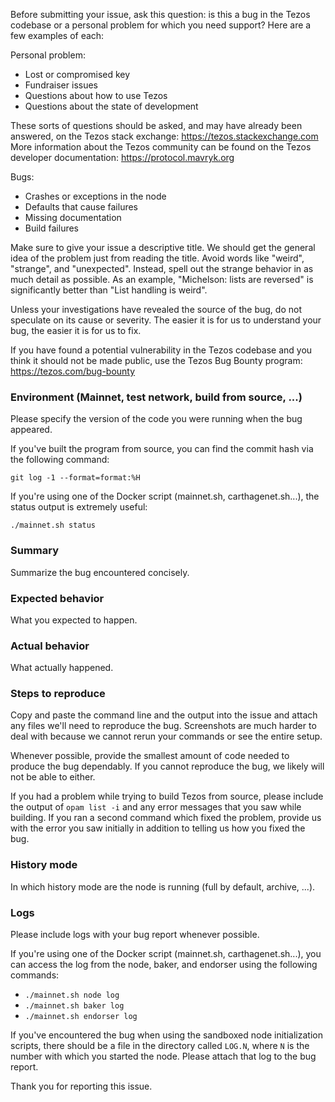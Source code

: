 Before submitting your issue, ask this question: is this a bug in the Tezos codebase or a personal problem for which you need support? Here are a few examples of each:

Personal problem:
* Lost or compromised key
* Fundraiser issues
* Questions about how to use Tezos
* Questions about the state of development

These sorts of questions should be asked, and may have already been answered, on the Tezos stack exchange: https://tezos.stackexchange.com
More information about the Tezos community can be found on the Tezos developer documentation: https://protocol.mavryk.org

Bugs:
* Crashes or exceptions in the node
* Defaults that cause failures
* Missing documentation
* Build failures

Make sure to give your issue a descriptive title. 
We should get the general idea of the problem just from reading the title. 
Avoid words like "weird", "strange", and "unexpected".
Instead, spell out the strange behavior in as much detail as possible. 
As an example, "Michelson: lists are reversed" is significantly better than "List handling is weird".

Unless your investigations have revealed the source of the bug, do not speculate on its cause or severity.
The easier it is for us to understand your bug, the easier it is for us to fix.

If you have found a potential vulnerability in the Tezos codebase and you think it should not be made public, 
use the Tezos Bug Bounty program: https://tezos.com/bug-bounty

### Environment (Mainnet, test network, build from source, ...)

Please specify the version of the code you were running when the bug appeared.

If you've built the program from source, you can find the commit hash via the following command:

`git log -1 --format=format:%H`

If you're using one of the Docker script (mainnet.sh, carthagenet.sh...),
the status output is extremely useful:

`./mainnet.sh status`

### Summary

Summarize the bug encountered concisely.

### Expected behavior

What you expected to happen.

### Actual behavior

What actually happened.

### Steps to reproduce

Copy and paste the command line and the output into the issue and attach any files we'll need to reproduce the bug.
Screenshots are much harder to deal with because we cannot rerun your commands or see the entire setup.

Whenever possible, provide the smallest amount of code needed to produce the bug dependably.
If you cannot reproduce the bug, we likely will not be able to either.

If you had a problem while trying to build Tezos from source, please include the output of `opam list -i` and any error messages that you saw while building. 
If you ran a second command which fixed the problem, provide us with the error you saw initially in addition to telling us how you fixed the bug.

### History mode

In which history mode are the node is running (full by default, archive, ...).

### Logs

Please include logs with your bug report whenever possible.

If you're using one of the Docker script (mainnet.sh, carthagenet.sh...),
you can access the log from the node, baker, and endorser using the following commands:
* `./mainnet.sh node log`
* `./mainnet.sh baker log`
* `./mainnet.sh endorser log`

If you've encountered the bug when using the sandboxed node initialization scripts, there should be a file in the directory called `LOG.N`, where `N` is the number with which you started the node. 
Please attach that log to the bug report.


Thank you for reporting this issue.

